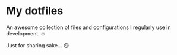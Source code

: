 # My dotfiles

An awesome collection of files and configurations I regularly use in development. :fire:

Just for sharing sake... :smirk:
